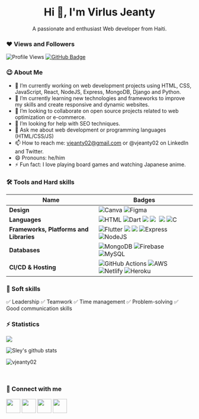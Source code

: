 <h1 align = "center" >Hi 👋, I'm Virlus Jeanty</h1>
<p align="center">A passionate and enthusiast Web developer from Haiti.</p>

### ❤ Views and Followers
![Profile Views](https://komarev.com/ghpvc/?username=vjeanty02&color=brightgreen&style=plastic)
<a href="https://github.com/vjeanty02?tab=followers"><img src="https://img.shields.io/github/followers/vjeanty02?label=Followers&style=social" alt="GitHub Badge"></a>

### 😉 About Me 

- 🔭 I’m currently working on web development projects using HTML, CSS, JavaScript, React, NodeJS, Express, MongoDB, Django and Python.
- 🌱 I’m currently learning new technologies and frameworks to improve my skills and create responsive and dynamic websites.
- 👯 I’m looking to collaborate on open source projects related to web optimization or e-commerce.
- 🤔 I’m looking for help with SEO techniques.
- 💬 Ask me about web development or programming languages (HTML/CSS/JS)
- 📫 How to reach me: vjeanty02@gmail.com or @vjeanty02 on LinkedIn and Twitter.
- 😄 Pronouns: he/him
- ⚡ Fun fact: I love playing board games and watching Japanese anime.

### 🛠 Tools and Hard skills

Name | Badges
--- | ---
**Design**  |  ![Canva](https://img.shields.io/badge/Canva-blue?style=for-the-badge&logo=Canva&logoColor=#blue)  ![Figma](https://img.shields.io/badge/figma-%23F24E1E.svg?style=for-the-badge&logo=figma&logoColor=white) 
**Languages**  |  ![HTML](https://img.shields.io/badge/HTML5-E34F26?style=for-the-badge&logo=html5&logoColor=white) ![Dart](https://img.shields.io/badge/dart-%230175C2.svg?style=for-the-badge&logo=dart&logoColor=white) <img src="https://img.shields.io/badge/JavaScript-323330?style=for-the-badge&logo=javascript&logoColor=F7DF1E" /> <img src="https://img.shields.io/badge/CSS3-1572B6?style=for-the-badge&logo=css3&logoColor=white" /> <img src="" /> <img src="https://img.shields.io/badge/Python-3776AB.svg?style=for-the-badge&logo=Python&logoColor=white" /> ![C](https://img.shields.io/badge/c-%2300599C.svg?style=for-the-badge&logo=c&logoColor=white)
**Frameworks, Platforms and Libraries** | ![Flutter](https://img.shields.io/badge/Flutter-%2302569B.svg?style=for-the-badge&logo=Flutter&logoColor=white) <img src="https://img.shields.io/badge/Bootstrap-563D7C?style=for-the-badge&logo=bootstrap&logoColor=white" /> <img src="https://img.shields.io/badge/React-20232A?style=for-the-badge&logo=react&logoColor=61DAFB" /> ![Express](https://img.shields.io/badge/Express-000?style=for-the-badge&logo=express&logoColor=white) ![NodeJS](https://img.shields.io/badge/node.js-6DA55F?style=for-the-badge&logo=node.js&logoColor=white)
**Databases**  | ![MongoDB](https://img.shields.io/badge/MongoDB-%234ea94b.svg?style=for-the-badge&logo=mongodb&logoColor=white) ![Firebase](https://img.shields.io/badge/firebase-%23039BE5.svg?style=for-the-badge&logo=firebase) ![MySQL](https://img.shields.io/badge/mysql-%2300f.svg?style=for-the-badge&logo=mysql&logoColor=white)
**CI/CD & Hosting**   | ![GitHub Actions](https://img.shields.io/badge/github%20actions-%232671E5.svg?style=for-the-badge&logo=githubactions&logoColor=white) ![AWS](https://img.shields.io/badge/AWS-%23FF9900.svg?style=for-the-badge&logo=amazon-aws&logoColor=white) ![Netlify](https://img.shields.io/badge/netlify-%23000000.svg?style=for-the-badge&logo=netlify&logoColor=#00C7B7) ![Heroku](https://img.shields.io/badge/heroku-%23430098.svg?style=for-the-badge&logo=heroku&logoColor=white)
</p>


### 👔 Soft skills

✅ Leadership ✅ Teamwork ✅ Time management ✅ Problem-solving ✅ Good communication skills


### ⚡ Statistics

<p><img align="center" src="https://github-readme-stats.vercel.app/api/top-langs/?username=vjeanty02&langs_count=8&layout=compact&theme=dark&hide_border=false" /></p>
<p><img align="center" src="https://github-readme-stats.vercel.app/api?username=vjeanty02&show_icons=true&include_all_commits=true&count_private=true&layout=compact&theme=dark&hide_border=false&border_radius=2&hide=contribs" alt="Sley's github stats" /></p>

<p><img align="center" src="https://github-readme-streak-stats.herokuapp.com/?user=vjeanty02&theme=dark" alt="vjeanty02" /></p>
<br/>

### 🤝 Connect with me
<a href="mailto:vjeanty02@gmail.com"><img src='./images/gmail.svg' width='38px'></a>
<a href='https://linkedin.com/in/www.linkedin.com/in/vjeanty02'><img src='./images/LinkedIN.svg' width='38px'/></a>
<a href='https://twitter.com/vjeanty02'><img src='./images/Twitter.svg' width='38px'/></a>
<a href='https://www.hackerrank.com/@vjeanty02'><img src='./images/Hackerrank.svg' width='38px'/></a>


